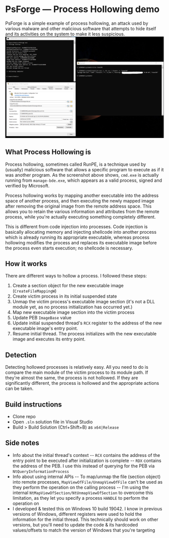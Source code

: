 ﻿# PsForge — Process Hollowing demo
PsForge is a simple example of process hollowing, an attack used by various malware and other malicious software that attempts to hide itself and its activities on the system to make it less suspicious.
![](example.png)

## What Process Hollowing is
Process hollowing, sometimes called RunPE, is a technique used by (usually) malicious software that allows a specific program to execute as if it was another program. As the screenshot above shows, `cmd.exe` is actually running from `manage-bde.exe`, which appears as a valid process, signed and verified by Microsoft.

Process hollowing works by mapping another executable into the address space of another process, and then executing the newly mapped image after removing the original image from the remote address space. This allows you to retain the various information and attributes from the remote process, while you're actually executing something completely different.

This is different from code injection into processes. Code injection is basically allocating memory and injecting shellcode into another process which is already running its appropriate executable, whereas process hollowing modifies the process and replaces its executable image before the process even starts execution; no shellcode is necessary.

## How it works
There are different ways to hollow a process. I followed these steps:
1. Create a section object for the new executable image (`CreateFileMappingW`)
2. Create victim process in its initial suspended state
3. Unmap the victim process's executable image section (it's not a DLL module yet, as no process initialization has occurred yet.)
4. Map new executable image section into the victim process
5. Update PEB `ImageBase` value
6. Update initial suspended thread's `RCX` register to the address of the new executable image's entry point.
7. Resume initial thread. The process initializes with the new executable image and executes its entry point.

## Detection
Detecting hollowed processes is relatively easy. All you need to do is compare the main module of the victim process to its module path. If they're almost the same, the process is not hollowed. If they are significantly different, the process is hollowed and the appropriate actions can be taken.

## Build instructions
- Clone repo
- Open `.sln` solution file in Visual Studio
- Build > Build Solution (Ctrl+Shift+B) as `x64|Release`

## Side notes
- Info about the initial thread's context
-- `RCX` contains the address of the entry point to be executed after initialization is complete
-- `RDX` contains the address of the PEB. I use this instead of querying for the PEB via `NtQueryInformationProcess`
- Info about using internal APIs
-- To map/unmap the file (section object) into remote processes, `MapViewOfFile/UnmapViewOfFile` can't be used as they perform the operation on the calling process
-- I'm using the internal `NtMapViewOfSection/NtUnmapViewOfSection` to overcome this limitation, as they let you specify a process `HANDLE` to perform the operation on
- I developed & tested this on Windows 10 build 19042. I know in previous versions of Windows, different registers were used to hold the information for the initial thread. This technically should work on other versions, but you'll need to update the code & its hardcoded values/offsets to match the version of Windows that you're targeting

